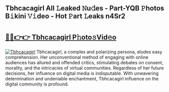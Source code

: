 ## Tbhcacagirl All 𝙻eaked 𝙽u𝚍es - Part-YQB 𝙿hotos B𝚒kini 𝚅𝚒deo - Hot 𝙿art 𝙻eaks n4Sr2

# <h2><a href="http://ld0dqd.urlbe.top/?page=Tbhcacagirl">🔗🔗👉👉 Tbhcacagirl P𝚑oto𝚜Vid𝚎o</a></h2>

[![Tbhcacagirl](https://i.imgur.com/eBuTRDB.gif)](http://ld0dqd.urlbe.top/?page=Tbhcacagirl)
Tbhcacagirl, a complex and polarizing persona, eludes easy comprehension. Her unconventional method of engaging with online audiences has allured and offended critics, stimulating debates on consent, morality, and the intricacies of virtual communities. Regardless of her future decisions, her influence on digital media is indisputable. With unwavering determination and undeniable enchantment, Tbhcacagirl influence on the digital community is profound.
